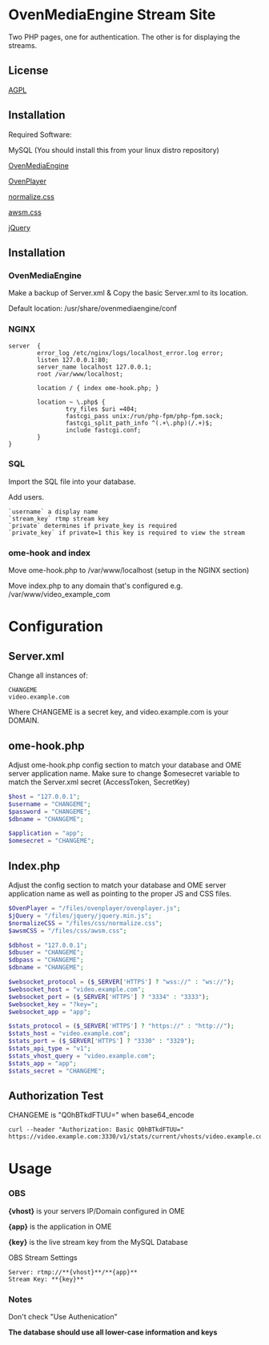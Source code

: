 # OvenMediaEngine Stream Site

Two PHP pages, one for authentication. The other is for displaying the streams.

## License
[AGPL](https://www.gnu.org/licenses/agpl-3.0.txt)

## Installation

Required Software:

MySQL (You should install this from your linux distro repository)

[OvenMediaEngine](https://github.com/AirenSoft/OvenMediaEngine)

[OvenPlayer](https://github.com/AirenSoft/OvenPlayer)

[normalize.css](https://github.com/necolas/normalize.css)

[awsm.css](https://github.com/igoradamenko/awsm.css)

[jQuery](https://jquery.com/download/)

## Installation

### OvenMediaEngine

Make a backup of Server.xml & Copy the basic Server.xml to its location.

Default location: /usr/share/ovenmediaengine/conf

### NGINX
```
server  {
        error_log /etc/nginx/logs/localhost_error.log error;
        listen 127.0.0.1:80;
        server_name localhost 127.0.0.1;
        root /var/www/localhost;

        location / { index ome-hook.php; }

        location ~ \.php$ {
                try_files $uri =404;
                fastcgi_pass unix:/run/php-fpm/php-fpm.sock;
                fastcgi_split_path_info ^(.+\.php)(/.+)$;
                include fastcgi.conf;
        }
}
```

### SQL

Import the SQL file into your database.

Add users.

```
`username` a display name
`stream_key` rtmp stream key
`private` determines if private_key is required
`private_key` if private=1 this key is required to view the stream
```

### ome-hook and index

Move ome-hook.php to /var/www/localhost (setup in the NGINX section)

Move index.php to any domain that's configured e.g. /var/www/video_example_com

# Configuration

## Server.xml

Change all instances of:

```
CHANGEME
video.example.com
```

Where CHANGEME is a secret key, and video.example.com is your DOMAIN.

## ome-hook.php
Adjust ome-hook.php config section to match your database and OME server application name. Make sure to change $omesecret variable to match the Server.xml secret (AccessToken, SecretKey)


```php
$host = "127.0.0.1";
$username = "CHANGEME";
$password = "CHANGEME";
$dbname = "CHANGEME";

$application = "app";
$omesecret = "CHANGEME";
```

## Index.php
Adjust the config section to match your database and OME server application name as well as pointing to the proper JS and CSS files.

```php
$OvenPlayer = "/files/ovenplayer/ovenplayer.js";
$jQuery = "/files/jquery/jquery.min.js";
$normalizeCSS = "/files/css/normalize.css";
$awsmCSS = "/files/css/awsm.css";

$dbhost = "127.0.0.1";
$dbuser = "CHANGEME";
$dbpass = "CHANGEME";
$dbname = "CHANGEME";

$websocket_protocol = ($_SERVER['HTTPS'] ? "wss://" : "ws://");
$websocket_host = "video.example.com";
$websocket_port = ($_SERVER['HTTPS'] ? "3334" : "3333");
$websocket_key = "?key=";
$websocket_app = "app";

$stats_protocol = ($_SERVER['HTTPS'] ? "https://" : "http://");
$stats_host = "video.example.com";
$stats_port = ($_SERVER['HTTPS'] ? "3330" : "3329");
$stats_api_type = "v1";
$stats_vhost_query = "video.example.com";
$stats_app = "app";
$stats_secret = "CHANGEME";
```

## Authorization Test

CHANGEME is "Q0hBTkdFTUU=" when base64_encode
```curl
curl --header "Authorization: Basic Q0hBTkdFTUU=" https://video.example.com:3330/v1/stats/current/vhosts/video.example.com/apps/app/streams/USER
```

# Usage

### OBS

**{vhost}** is your servers IP/Domain configured in OME

**{app}** is the application in OME

**{key}** is the live stream key from the MySQL Database

OBS Stream Settings

```
Server: rtmp://**{vhost}**/**{app}**
Stream Key: **{key}**
```

### Notes
Don't check "Use Authenication"

**The database should use all lower-case information and keys**